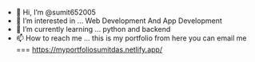 - 👋 Hi, I’m @sumit652005
- 👀 I’m interested in ...  Web Development And App Development
- 🌱 I’m currently learning ... python and backend
- 📫 How to reach me ...  this is my portfolio from here you can email me ===  https://myportfoliosumitdas.netlify.app/

<!---
sumit652005/sumit652005 is a ✨ special ✨ repository because its `README.md` (this file) appears on your GitHub profile.
You can click the Preview link to take a look at your changes.
--->
